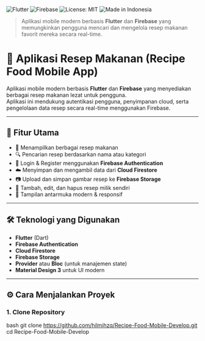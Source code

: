 ![Flutter](https://img.shields.io/badge/Flutter-Framework-blue?logo=flutter)
![Firebase](https://img.shields.io/badge/Firebase-Backend-orange?logo=firebase)
![License: MIT](https://img.shields.io/badge/License-MIT-green.svg)
![Made in Indonesia](https://img.shields.io/badge/Made%20in-Indonesia-red)

> Aplikasi mobile modern berbasis **Flutter** dan **Firebase** yang memungkinkan pengguna mencari dan mengelola resep makanan favorit mereka secara real-time.
> 
# 🍲 Aplikasi Resep Makanan (Recipe Food Mobile App)

Aplikasi mobile modern berbasis **Flutter** dan **Firebase** yang menyediakan berbagai resep makanan lezat untuk pengguna.  
Aplikasi ini mendukung autentikasi pengguna, penyimpanan cloud, serta pengelolaan data resep secara real-time menggunakan Firebase.

---

## 🚀 Fitur Utama

- 🍛 Menampilkan berbagai resep makanan
- 🔍 Pencarian resep berdasarkan nama atau kategori
- 🔐 Login & Register menggunakan **Firebase Authentication**
- ☁️ Menyimpan dan mengambil data dari **Cloud Firestore**
- 📷 Upload dan simpan gambar resep ke **Firebase Storage**
- 📝 Tambah, edit, dan hapus resep milik sendiri
- 📱 Tampilan antarmuka modern & responsif

---

## 🛠️ Teknologi yang Digunakan

- **Flutter** (Dart)
- **Firebase Authentication**
- **Cloud Firestore**
- **Firebase Storage**
- **Provider** atau **Bloc** (untuk manajemen state)
- **Material Design 3** untuk UI modern

---

## ⚙️ Cara Menjalankan Proyek

### 1. Clone Repository
bash
git clone https://github.com/hilmihzq/Recipe-Food-Mobile-Develop.git
cd Recipe-Food-Mobile-Develop
